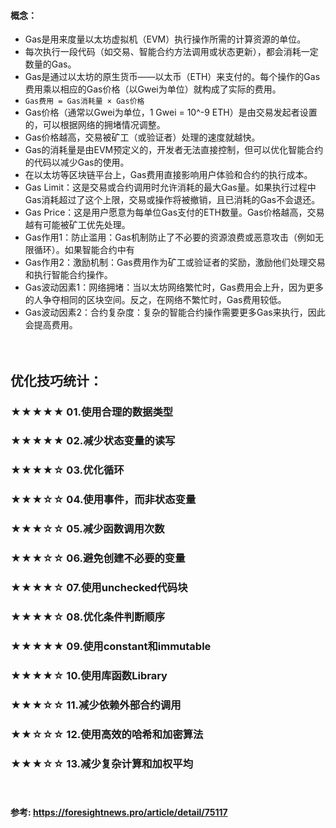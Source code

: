 #### 概念：
- Gas是用来度量以太坊虚拟机（EVM）执行操作所需的计算资源的单位。
- 每次执行一段代码（如交易、智能合约方法调用或状态更新），都会消耗一定数量的Gas。
- Gas是通过以太坊的原生货币——以太币（ETH）来支付的。每个操作的Gas费用乘以相应的Gas价格（以Gwei为单位）就构成了实际的费用。
- ```Gas费用 = Gas消耗量 × Gas价格```
- Gas价格（通常以Gwei为单位，1 Gwei = 10^-9 ETH）是由交易发起者设置的，可以根据网络的拥堵情况调整。
- Gas价格越高，交易被矿工（或验证者）处理的速度就越快。
- Gas的消耗量是由EVM预定义的，开发者无法直接控制，但可以优化智能合约的代码以减少Gas的使用。
- 在以太坊等区块链平台上，Gas费用直接影响用户体验和合约的执行成本。
- Gas Limit：这是交易或合约调用时允许消耗的最大Gas量。如果执行过程中Gas消耗超过了这个上限，交易或操作将被撤销，且已消耗的Gas不会退还。
- Gas Price：这是用户愿意为每单位Gas支付的ETH数量。Gas价格越高，交易越有可能被矿工优先处理。
- Gas作用1：防止滥用：Gas机制防止了不必要的资源浪费或恶意攻击（例如无限循环）。如果智能合约中有
- Gas作用2：激励机制：Gas费用作为矿工或验证者的奖励，激励他们处理交易和执行智能合约操作。
- Gas波动因素1：网络拥堵：当以太坊网络繁忙时，Gas费用会上升，因为更多的人争夺相同的区块空间。反之，在网络不繁忙时，Gas费用较低。
- Gas波动因素2：合约复杂度：复杂的智能合约操作需要更多Gas来执行，因此会提高费用。

　

## 优化技巧统计：
### ★★★★★ 01.使用合理的数据类型
### ★★★★★ 02.减少状态变量的读写
### ★★★★☆ 03.优化循环
### ★★★☆☆ 04.使用事件，而非状态变量
### ★★★☆☆ 05.减少函数调用次数
### ★★★☆☆ 06.避免创建不必要的变量
### ★★★★☆ 07.使用unchecked代码块
### ★★★★☆ 08.优化条件判断顺序
### ★★★★★ 09.使用constant和immutable
### ★★★★☆ 10.使用库函数Library
### ★★★☆☆ 11.减少依赖外部合约调用
### ★★☆☆☆ 12.使用高效的哈希和加密算法
### ★★★☆☆ 13.减少复杂计算和加权平均

　

#### 参考: https://foresightnews.pro/article/detail/75117
